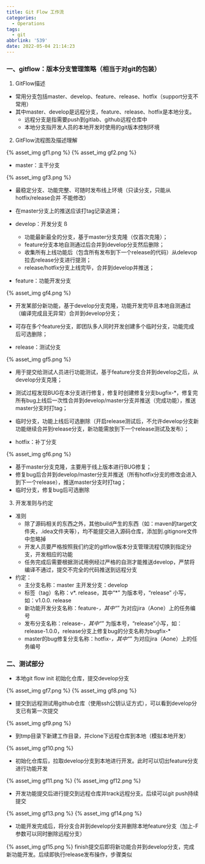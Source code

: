```yaml
---
title: Git Flow 工作流
categories:
  - Operations
tags:
  - git
abbrlink: '539'
date: 2022-05-04 21:14:23
---
```

### 一、gitflow：版本分支管理策略（相当于对git的包装）
1. GitFlow描述
- 常用分支包括master、develop、feature、release、hotfix（support分支不常用）
- 其中master、develop是远程分支，feature、release、hotfix是本地分支。
   - 远程分支是指需要push到gitlab、github远程仓库中
   - 本地分支指开发人员的本地开发时使用的git版本控制环境

<!--more-->
2. GitFlow流程图及描述理解

{% asset_img gf1.png %}
{% asset_img gf2.png %}

- master：主干分支 

{% asset_img gf3.png %}

   - 最稳定分支、功能完整、可随时发布线上环境（只读分支，只能从hotfix/release合并 不能修改）
   - 在master分支上的推送应该打tag记录追溯；

- develop：开发分支 ß
   - 功能最新最全的分支，基于master分支克隆（仅首次克隆）；
   - feature分支本地自测通过后合并到develop分支然后删除；
   - 收集所有上线功能后（包含所有发布到下一个release的代码）从delevop拉去release分支进行提测；
   - release/hotfix分支上线完毕，合并到develop并推送；

- feature：功能开发分支 

{% asset_img gf4.png %}

   - 开发某部分新功能，基于develop分支克隆，功能开发完毕且本地自测通过（编译完成且无异常）合并到develop分支；
   - 可存在多个feature分支，即团队多人同时开发创建多个临时分支，功能完成后可选删除；

- release：测试分支 

{% asset_img gf5.png %}

   - 用于提交给测试人员进行功能测试，基于feature分支合并到develop之后，从develop分支克隆；
   - 测试过程发现BUG在本分支进行修复，修复时创建修复分支bugfix-*，修复完所有bug上线后一次性合并到develop/master分支并推送（完成功能），推送master分支时打tag；
   - 临时分支，功能上线后可选删除（开启release测试后，不允许develop分支新功能继续合并到release分支，新功能需放到下一个release测试及发布）；

- hotfix：补丁分支 

{% asset_img gf6.png %}

   - 基于master分支克隆，主要用于线上版本进行BUG修复；
   - 修复bug后合并到develop/master分支并推送（所有hotfix分支的修改会进入到下一个release），推送master分支时打tag；
   - 临时分支，修复bug后可选删除

3. 开发准则与约定
- 准则
   - 除了源码相关的东西之外，其他build产生的东西（如：maven的target文件夹，.idea文件夹等），均不能提交进入源码仓库，添加到.gitignore文件中忽略掉
   - 开发人员要严格按照我们约定的gitflow版本分支管理流程切换到指定分支，开发相应的功能
   - 任务完成后需要根据测试用例经过严格的自测才能推送develop，严禁将编译不通过，提交不完全的代码推送到远程分支
- 约定：
   - 主分支名称：master    主开发分支：develop
   - 标签（tag）名称：v*. release，其中“*” 为版本号，“release” 小写，如：v1.0.0. release
   - 新功能开发分支名称：feature-*，其中“*” 为对应jira（Aone）上的任务编号
   - 发布分支名称：release-*，其中“*” 为版本号，“release”小写，如：release-1.0.0，release分支上修复bug的分支名称为bugfix-*
   - master的bug修复分支名称：hotfix-*，其中“*” 为对应jira（Aone）上的任务编号

### 二、测试部分

- 本地git flow init 初始化仓库，提交develop分支

{% asset_img gf7.png %}
{% asset_img gf8.png %}

- 提交到远程测试用github仓库（使用ssh公钥认证方式），可以看到develop分支已有第一次提交

{% asset_img gf9.png %}

- 到tmp目录下新建工作目录，并clone下远程仓库到本地（模拟本地开发）

{% asset_img gf10.png %}

- 初始化仓库后，拉取develop分支到本地进行开发。此时可以切出feature分支进行功能开发

{% asset_img gf11.png %}
{% asset_img gf12.png %}

- 开发功能提交后进行提交到远程仓库并track远程分支。后续可以git push持续提交

{% asset_img gf13.png %}
{% asset_img gf14.png %}

- 功能开发完成后，将分支合并到develop分支并删除本地feature分支（加上-F参数可以同时删除远程分支）

{% asset_img gf15.png %}
finish提交后即将新功能合并到develop分支，完成新功能开发。后续即执行release发布操作，步骤类似

